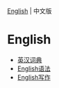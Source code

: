 [English](README.md) | 中文版

# English

- [英汉词典](en_zh_dictionary.md)
- [English语法](grammar_zh.md)
- [English写作](writting_zh.md)

